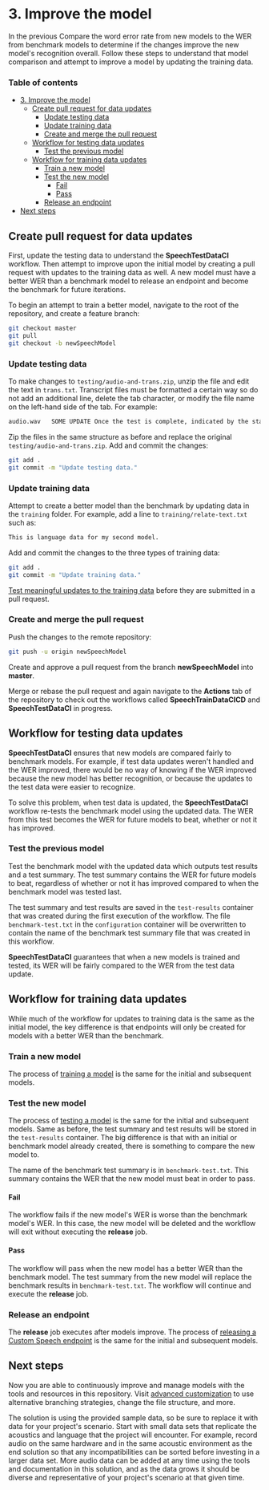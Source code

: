 # 3. Improve the model

In the previous 
Compare the word error rate from new models to the WER from benchmark models to determine if the changes improve the new model's recognition overall. Follow these steps to understand that model comparison and attempt to improve a model by updating the training data.

### Table of contents

* [3. Improve the model](#3-improve-the-model)
  * [Create pull request for data updates](#Create-pull-request-for-data-updates)
    * [Update testing data](#Update-testing-data)
    * [Update training data](#Update-training-data)
    * [Create and merge the pull request](#Create-and-merge-the-pull-request)
  * [Workflow for testing data updates](#Workflow-for-testing-data-updates)
    * [Test the previous model](#Test-the-previous-model)
  * [Workflow for training data updates](#Workflow-for-training-data-updates)
    * [Train a new model](#Train-a-new-model)
    * [Test the new model](#Test-the-new-model)
      * [Fail](#Fail)
      * [Pass](#Pass)
    * [Release an endpoint](#Release-an-endpoint)
* [Next steps](#Next-steps)

## Create pull request for data updates

First, update the testing data to understand the **SpeechTestDataCI** workflow. Then attempt to improve upon the initial model by creating a pull request with updates to the training data as well. A new model must have a better WER than a benchmark model to release an endpoint and become the benchmark for future iterations.

To begin an attempt to train a better model, navigate to the root of the repository, and create a feature branch:

```bash
git checkout master
git pull
git checkout -b newSpeechModel
```

### Update testing data

To make changes to `testing/audio-and-trans.zip`, unzip the file and edit the text in `trans.txt`. Transcript files must be formatted a certain way so do not add an additional line, delete the tab character, or modify the file name on the left-hand side of the tab. For example:

```txt
audio.wav	SOME UPDATE Once the test is complete, indicated by the status change to Succeeded, you'll find a WER number for both models included in your test. Click on the test name to view the testing detail page. This detail page lists all the utterances in your dataset, indicating the recognition results of the two models alongside the transcription from the submitted dataset. To help inspect the side-by-side comparison, you can toggle various error types including insertion, deletion, and substitution. By listening to the audio and comparing recognition results in each column, which shows the human-labeled transcription and the results for two speech-to-text models, you can decide which model meets your needs and where additional training and improvements are required. 
```

Zip the files in the same structure as before and replace the original `testing/audio-and-trans.zip`. Add and commit the changes:

```bash
git add .
git commit -m "Update testing data."
```

### Update training data

Attempt to create a better model than the benchmark by updating data in the `training` folder. For example, add a line to `training/relate-text.txt` such as:

```txt
This is language data for my second model.
```

Add and commit the changes to the three types of training data:

```bash
git add .
git commit -m "Update training data."
```

[Test meaningful updates to the training data](2-train-an-initial-model.md#Test-training-data-updates) before they are submitted in a pull request.

### Create and merge the pull request

Push the changes to the remote repository:

```bash
git push -u origin newSpeechModel
```

Create and approve a pull request from the branch **newSpeechModel** into **master**.

Merge or rebase the pull request and again navigate to the **Actions** tab of the repository to check out the workflows called **SpeechTrainDataCICD** and **SpeechTestDataCI** in progress.

## Workflow for testing data updates

**SpeechTestDataCI** ensures that new models are compared fairly to benchmark models. For example, if test data updates weren't handled and the WER improved, there would be no way of knowing if the WER improved because the new model has better recognition, or because the updates to the test data were easier to recognize.

To solve this problem, when test data is updated, the **SpeechTestDataCI** workflow re-tests the benchmark model using the updated data. The WER from this test becomes the WER for future models to beat, whether or not it has improved.

### Test the previous model

Test the benchmark model with the updated data which outputs test results and a test summary. The test summary contains the WER for future models to beat, regardless of whether or not it has improved compared to when the benchmark model was tested last.

The test summary and test results are saved in the `test-results` container that was created during the first execution of the workflow. The file `benchmark-test.txt` in the `configuration` container will be overwritten to contain the name of the benchmark test summary file that was created in this workflow.

**SpeechTestDataCI** guarantees that when a new models is trained and tested, its WER will be fairly compared to the WER from the test data update.

## Workflow for training data updates

While much of the workflow for updates to training data is the same as the initial model, the key difference is that endpoints will only be created for models with a better WER than the benchmark.

### Train a new model

The process of [training a model](./2-initial-custom-speech-model.md#Train) is the same for the initial and subsequent models.

### Test the new model

The process of [testing a model](./2-initial-custom-speech-model.md#Test) is the same for the initial and subsequent models. Same as before, the test summary and test results will be stored in the `test-results` container. The big difference is that with an initial or benchmark model already created, there is something to compare the new model to.

The name of the benchmark test summary is in `benchmark-test.txt`. This summary contains the WER that the new model must beat in order to pass.

#### Fail

The workflow fails if the new model's WER is worse than the benchmark model's WER. In this case, the new model will be deleted and the workflow will exit without executing the **release** job.

#### Pass

The workflow will pass when the new model has a better WER than the benchmark model. The test summary from the new model will replace the benchmark results in `benchmark-test.txt`. The workflow will continue and execute the **release** job.

### Release an endpoint

The **release** job executes after models improve. The process of [releasing a Custom Speech endpoint](./2-initial-custom-speech-model.md#Release) is the same for the initial and subsequent models.

## Next steps

Now you are able to continuously improve and manage models with the tools and resources in this repository. Visit [advanced customization](./4-advanced-customization.md) to use alternative branching strategies, change the file structure, and more.

The solution is using the provided sample data, so be sure to replace it with data for your project's scenario. Start with small data sets that replicate the acoustics and language that the project will encounter. For example, record audio on the same hardware and in the same acoustic environment as the end solution so that any incompatibilities can be sorted before investing in a larger data set. More audio data can be added at any time using the tools and documentation in this solution, and as the data grows it should be diverse and representative of your project's scenario at that given time.

